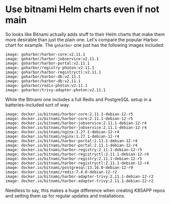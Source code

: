 # Use bitnami Helm charts even if not main

So looks like Bitnami actually adds stuff to their Helm charts that make them more desirable than just the plain one. Let's compare the popular Harbor chart for example. The `goharbor` one just has the following images included:

```
image: goharbor/harbor-core:v2.11.1
image: goharbor/harbor-jobservice:v2.11.1
image: goharbor/harbor-portal:v2.11.1
image: goharbor/registry-photon:v2.11.1
image: goharbor/harbor-registryctl:v2.11.1
image: goharbor/harbor-db:v2.11.1
image: goharbor/harbor-db:v2.11.1
image: goharbor/redis-photon:v2.11.1
image: goharbor/trivy-adapter-photon:v2.11.1
```

While the Bitnami one includes a full Redis and PostgreSQL setup in a batteries-included sort of way.

```
image: docker.io/bitnami/harbor-core:2.11.1-debian-12-r5
image: docker.io/bitnami/harbor-core:2.11.1-debian-12-r5
image: docker.io/bitnami/harbor-jobservice:2.11.1-debian-12-r4
image: docker.io/bitnami/harbor-jobservice:2.11.1-debian-12-r4
image: docker.io/bitnami/nginx:1.27.1-debian-12-r4
image: docker.io/bitnami/nginx:1.27.1-debian-12-r4
image: docker.io/bitnami/harbor-portal:2.11.1-debian-12-r4
image: docker.io/bitnami/harbor-portal:2.11.1-debian-12-r4
image: docker.io/bitnami/harbor-registry:2.11.1-debian-12-r5
image: docker.io/bitnami/harbor-registryctl:2.11.1-debian-12-r4
image: docker.io/bitnami/harbor-registry:2.11.1-debian-12-r5
image: docker.io/bitnami/harbor-registryctl:2.11.1-debian-12-r4
image: docker.io/bitnami/postgresql:13.16.0-debian-12-r9
image: docker.io/bitnami/redis:7.4.0-debian-12-r2
image: docker.io/bitnami/harbor-adapter-trivy:2.11.1-debian-12-r2
image: docker.io/bitnami/harbor-adapter-trivy:2.11.1-debian-12-r2
```

Needless to say, this makes a huge difference when creating K8SAPP repos and setting them up for regular updates and installations.
